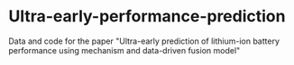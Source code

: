 # Ultra-early-performance-prediction
Data and code for the paper "Ultra-early prediction of lithium-ion battery performance using mechanism and data-driven fusion model"
